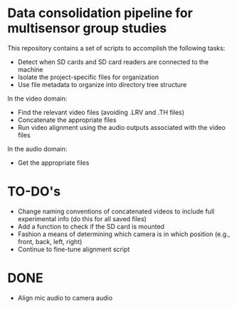 # Data consolidation pipeline for multisensor group studies

This repository contains a set of scripts to accomplish the following tasks:
* Detect when SD cards and SD card readers are connected to the machine
* Isolate the project-specific files for organization
* Use file metadata to organize into directory tree structure

In the video domain:
* Find the relevant video files (avoiding .LRV and .TH files)
* Concatenate the appropriate files
* Run video alignment using the audio outputs associated with the video files

In the audio domain:
* Get the appropriate files

# TO-DO's
* Change naming conventions of concatenated videos to include full experimental info (do this for all saved files)
* Add a function to check if the SD card is mounted
* Fashion a means of determining which camera is in which position (e.g., front, back, left, right)
* Continue to fine-tune alignment script

# DONE 
* Align mic audio to camera audio 
